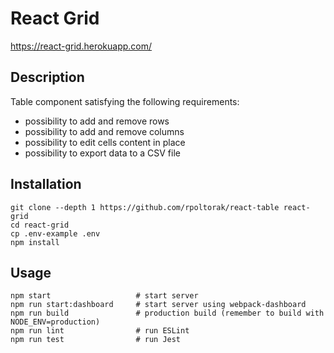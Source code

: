 # React Grid

https://react-grid.herokuapp.com/

## Description
Table component satisfying the following requirements:

- possibility to add and remove rows
- possibility to add and remove columns
- possibility to edit cells content in place
- possibility to export data to a CSV file

## Installation

```
git clone --depth 1 https://github.com/rpoltorak/react-table react-grid
cd react-grid
cp .env-example .env
npm install
```

## Usage

```
npm start                   # start server
npm run start:dashboard     # start server using webpack-dashboard
npm run build               # production build (remember to build with NODE_ENV=production)
npm run lint                # run ESLint
npm run test                # run Jest
```
